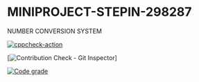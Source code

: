 # MINIPROJECT-STEPIN-298287
NUMBER CONVERSION SYSTEM

[![cppcheck-action](https://github.com/vishnupriyapurantharan/MINIPROJECT-STEPIN-298287/actions/workflows/cppcheck.yml/badge.svg?branch=master)](https://github.com/vishnupriyapurantharan/MINIPROJECT-STEPIN-298287/actions/workflows/cppcheck.yml)

[![Contribution Check - Git Inspector](https://github.com/vishnupriyapurantharan/MINIPROJECT-STEPIN-298287/actions/workflows/gitinspector.yml/badge.svg?branch=master)]


[![Code grade](https://www.code-inspector.com/project/24967/score/svg)](https://frontend.code-inspector.com/public/project/24967/MINIPROJECT-STEPIN-298287/dashboard)<br>
